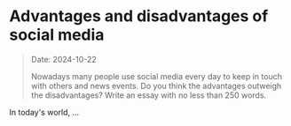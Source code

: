 # Advantages and disadvantages of social media

> Date: 2024-10-22
>
> Nowadays many people use social media every day to keep in touch with others and news events. Do you think the advantages outweigh the disadvantages? Write an essay with no less than 250 words.

In today's world, ...
